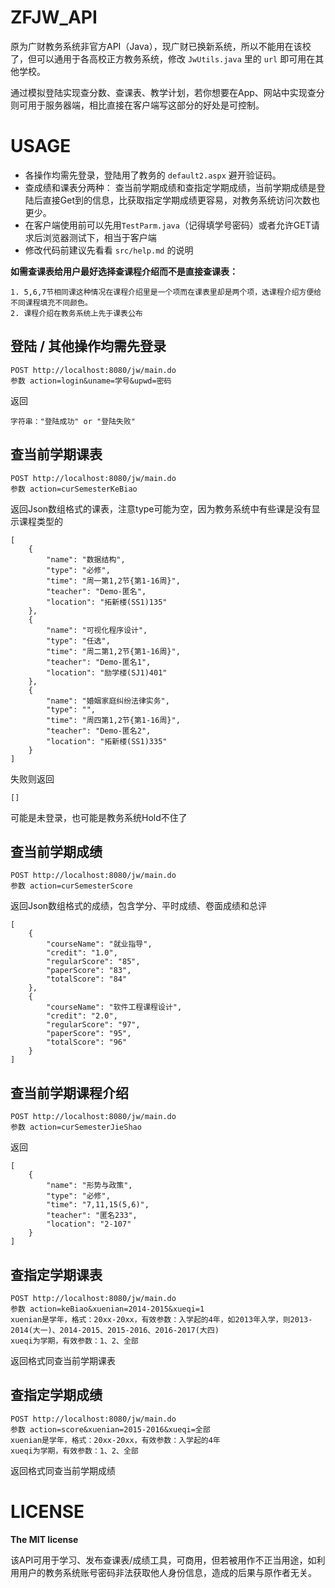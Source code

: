 # ZFJW_API
原为广财教务系统非官方API（Java），现广财已换新系统，所以不能用在该校了，但可以通用于各高校正方教务系统，修改 `JwUtils.java` 里的 `url` 即可用在其他学校。 
 
通过模拟登陆实现查分数、查课表、教学计划，若你想要在App、网站中实现查分则可用于服务器端，相比直接在客户端写这部分的好处是可控制。

# USAGE
 - 各操作均需先登录，登陆用了教务的 `default2.aspx` 避开验证码。  
 - 查成绩和课表分两种：
查当前学期成绩和查指定学期成绩，当前学期成绩是登陆后直接Get到的信息，比获取指定学期成绩更容易，对教务系统访问次数也更少。
 - 在客户端使用前可以先用`TestParm.java`（记得填学号密码）或者允许GET请求后浏览器测试下，相当于客户端
 - 修改代码前建议先看看 `src/help.md` 的说明

**如需查课表给用户最好选择查课程介绍而不是直接查课表：**  

	1. 5,6,7节相同课这种情况在课程介绍里是一个项而在课表里却是两个项，选课程介绍方便给不同课程填充不同颜色。  
	2. 课程介绍在教务系统上先于课表公布


## 登陆 / 其他操作均需先登录

	POST http://localhost:8080/jw/main.do
	参数 action=login&uname=学号&upwd=密码

返回
	
	字符串："登陆成功" or "登陆失败"

## 查当前学期课表

	POST http://localhost:8080/jw/main.do
	参数 action=curSemesterKeBiao

返回Json数组格式的课表，注意type可能为空，因为教务系统中有些课是没有显示课程类型的

	[
	    {
	        "name": "数据结构",
	        "type": "必修",
	        "time": "周一第1,2节{第1-16周}",
	        "teacher": "Demo-匿名",
	        "location": "拓新楼(SS1)135"
	    },
	    {
	        "name": "可视化程序设计",
	        "type": "任选",
	        "time": "周二第1,2节{第1-16周}",
	        "teacher": "Demo-匿名1",
	        "location": "励学楼(SJ1)401"
	    },
	    {
	        "name": "婚姻家庭纠纷法律实务",
	        "type": "",
	        "time": "周四第1,2节{第1-16周}",
	        "teacher": "Demo-匿名2",
	        "location": "拓新楼(SS1)335"
	    }
	]

失败则返回

	[]

可能是未登录，也可能是教务系统Hold不住了

## 查当前学期成绩

	POST http://localhost:8080/jw/main.do
	参数 action=curSemesterScore

返回Json数组格式的成绩，包含学分、平时成绩、卷面成绩和总评

	[
	    {
	        "courseName": "就业指导",
	        "credit": "1.0",
	        "regularScore": "85",
	        "paperScore": "83",
	        "totalScore": "84"
	    },
	    {
	        "courseName": "软件工程课程设计",
	        "credit": "2.0",
	        "regularScore": "97",
	        "paperScore": "95",
	        "totalScore": "96"
	    }
	]

## 查当前学期课程介绍

	POST http://localhost:8080/jw/main.do
	参数 action=curSemesterJieShao

返回

	[
	    {
	        "name": "形势与政策",
	        "type": "必修",
	        "time": "7,11,15(5,6)",
	        "teacher": "匿名233",
	        "location": "2-107"
	    }
	]

## 查指定学期课表

	POST http://localhost:8080/jw/main.do
	参数 action=keBiao&xuenian=2014-2015&xueqi=1
	xuenian是学年，格式：20xx-20xx，有效参数：入学起的4年，如2013年入学，则2013-2014(大一)、2014-2015、2015-2016、2016-2017(大四)
	xueqi为学期，有效参数：1、2、全部

返回格式同查当前学期课表

## 查指定学期成绩

	POST http://localhost:8080/jw/main.do
	参数 action=score&xuenian=2015-2016&xueqi=全部
	xuenian是学年，格式：20xx-20xx，有效参数：入学起的4年
	xueqi为学期，有效参数：1、2、全部

返回格式同查当前学期成绩

# LICENSE

**The MIT license**

该API可用于学习、发布查课表/成绩工具，可商用，但若被用作不正当用途，如利用用户的教务系统账号密码非法获取他人身份信息，造成的后果与原作者无关。

